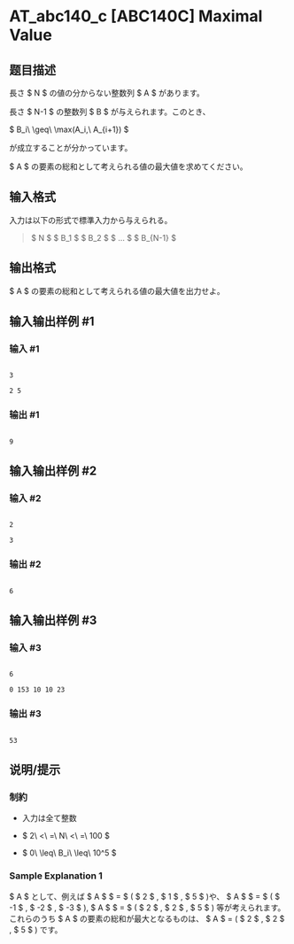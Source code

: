 # AT_abc140_c [ABC140C] Maximal Value

## 题目描述

[problemUrl]: https://atcoder.jp/contests/abc140/tasks/abc140_c

長さ $ N $ の値の分からない整数列 $ A $ があります。

長さ $ N-1 $ の整数列 $ B $ が与えられます。このとき、

$ B_i\ \geq\ \max(A_i,\ A_{i+1}) $

が成立することが分かっています。

$ A $ の要素の総和として考えられる値の最大値を求めてください。

## 输入格式

入力は以下の形式で標準入力から与えられる。

> $ N $ $ B_1 $ $ B_2 $ $ ... $ $ B_{N-1} $

## 输出格式

$ A $ の要素の総和として考えられる値の最大値を出力せよ。

## 输入输出样例 #1

### 输入 #1

```
3
2 5
```

### 输出 #1

```
9
```

## 输入输出样例 #2

### 输入 #2

```
2
3
```

### 输出 #2

```
6
```

## 输入输出样例 #3

### 输入 #3

```
6
0 153 10 10 23
```

### 输出 #3

```
53
```

## 说明/提示

### 制約

- 入力は全て整数
- $ 2\ <\ =\ N\ <\ =\ 100 $
- $ 0\ \leq\ B_i\ \leq\ 10^5 $

### Sample Explanation 1

$ A $ として、例えば $ A $ $ = $ ( $ 2 $ , $ 1 $ , $ 5 $ )や、 $ A $ $ = $ ( $ -1 $ , $ -2 $ , $ -3 $ ), $ A $ $ = $ ( $ 2 $ , $ 2 $ , $ 5 $ ) 等が考えられます。これらのうち $ A $ の要素の総和が最大となるものは、 $ A $ = ( $ 2 $ , $ 2 $ , $ 5 $ ) です。